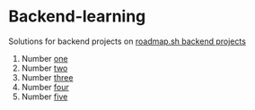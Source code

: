 # Backend-learning

Solutions for backend projects on [roadmap.sh backend projects](https://roadmap.sh/backend/projects)

1. Number [one](https://roadmap.sh/projects/task-tracker)
2. Number [two](https://roadmap.sh/projects/github-user-activity)
3. Number [three]()
4. Number [four]()
5. Number [five](https://roadmap.sh/projects/unit-converter)